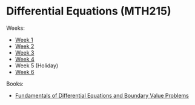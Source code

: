 # Differential Equations (MTH215)

Weeks:
- [Week 1](week_1.md)
- [Week 2](week_2.md)
- [Week 3](week_3.md)
- [Week 4](week_4.md)
- Week 5 (Holiday)
- [Week 6](week_6.md)

Books:
- [Fundamentals of Differential Equations and Boundary Value Problems](https://annas-archive.org/md5/56a244ea4a50552e7ba39a4f16bd0d2c)

<!-- 
- Solution Steps and Solution of A Differential Equation.
- Differential Equations and Solutions That Can Be Separated into Their Variables. 
- Exact Differential Equations and General Solutions.
- Linear Differential Equations and General Solutions. 
- Linear Differential Equations 
- Homogeneous Differential Equations.
- Constant Coefficient Homogeneous Differential Equations and Solutions. 
- Differential Equations with Integral Factor. 
- High Order Differential Equations
-->